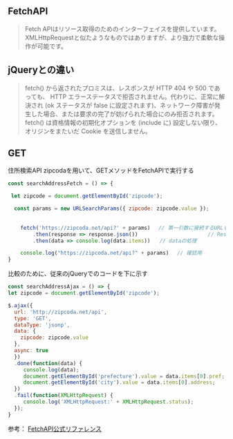 ## FetchAPI

> Fetch APIはリソース取得のためのインターフェイスを提供しています。
> XMLHttpRequestと似たようなものではありますが、より強力で柔軟な操作が可能です。

## jQueryとの違い

> fetch() から返されたプロミスは、レスポンスが HTTP 404 や 500 であっても、 HTTP エラーステータスで拒否されません。代わりに、正常に解決され (ok ステータスが false に設定されます)、ネットワーク障害が発生した場合、または要求の完了が妨げられた場合にのみ拒否されます。fetch() は資格情報の初期化オプションを (include に) 設定しない限り、オリジンをまたいだ Cookie を送信しません。


## GET

住所検索API zipcodaを用いて、GETメソッドをFetchAPIで実行する

```JavaScript
const searchAddressFetch = () => {

 let zipcode = document.getElementById('zipcode');

  const params = new URLSearchParams({ zipcode: zipcode.value });
　　　　　
  
	fetch('https://zipcoda.net/api?' + params)　 // 第一引数に接続するURLを設定
		.then(response => response.json())　　　　　　　　　　　　　 // Responseの形式をJSONに変換 
		.then(data => console.log(data.items))   // dataの処理 

	console.log("https://zipcoda.net/api?" + params)　 // 確認用
}
```

比較のために、従来のjQueryでのコードを下に示す

```JavaScript
const searchAddressAjax = () => {
let zipcode = document.getElementById('zipcode');

$.ajax({
  url: 'http://zipcoda.net/api',
  type: 'GET',
  dataType: 'jsonp',
  data: {
    zipcode: zipcode.value
  },
  async: true
  })
  .done(function(data) {
     console.log(data);
     document.getElementById('prefecture').value = data.items[0].pref;
     document.getElementById('city').value = data.items[0].address;
  })
  .fail(function(XMLHttpRequest) {
     console.log('XMLHttpRequest:' + XMLHttpRequest.status);
  });
}
```


参考： [FetchAPI公式リファレンス](https://developer.mozilla.org/ja/docs/Web/API/Fetch_API)

